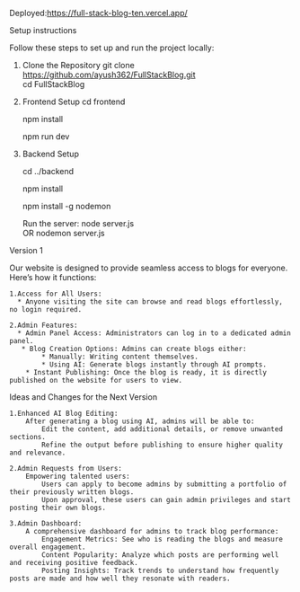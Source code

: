 Deployed:https://full-stack-blog-ten.vercel.app/

Setup instructions

Follow these steps to set up and run the project locally:
1. Clone the Repository
    git clone https://github.com/ayush362/FullStackBlog.git  
    cd FullStackBlog  
2. Frontend Setup
    cd frontend  

    npm install  

    npm run dev  

3. Backend Setup

    cd ../backend  

    npm install  

    npm install -g nodemon  

    Run the server:
    node server.js  
        OR
    nodemon server.js  




Version 1

Our website is designed to provide seamless access to blogs for everyone. Here’s how it functions:

    1.Access for All Users:
      * Anyone visiting the site can browse and read blogs effortlessly, no login required.

    2.Admin Features:
      * Admin Panel Access: Administrators can log in to a dedicated admin panel.
       * Blog Creation Options: Admins can create blogs either:
            * Manually: Writing content themselves.
            * Using AI: Generate blogs instantly through AI prompts.
        * Instant Publishing: Once the blog is ready, it is directly published on the website for users to view.


Ideas and Changes for the Next Version

    1.Enhanced AI Blog Editing:
        After generating a blog using AI, admins will be able to:
            Edit the content, add additional details, or remove unwanted sections.
            Refine the output before publishing to ensure higher quality and relevance.

    2.Admin Requests from Users:
        Empowering talented users:
            Users can apply to become admins by submitting a portfolio of their previously written blogs.
            Upon approval, these users can gain admin privileges and start posting their own blogs.

    3.Admin Dashboard:
        A comprehensive dashboard for admins to track blog performance:
            Engagement Metrics: See who is reading the blogs and measure overall engagement.
            Content Popularity: Analyze which posts are performing well and receiving positive feedback.
            Posting Insights: Track trends to understand how frequently posts are made and how well they resonate with readers.



